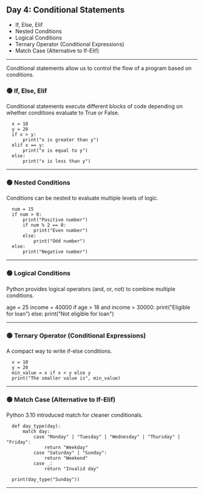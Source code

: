 ## Day 4: Conditional Statements
- If, Else, Elif
- Nested Conditions
- Logical Conditions
- Ternary Operator (Conditional Expressions)
- Match Case (Alternative to If-Elif)
***
Conditional statements allow us to control the flow of a program based on conditions.

### 🟢 If, Else, Elif
Conditional statements execute different blocks of code depending on whether conditions evaluate to True or False.

      x = 10
      y = 20
      if x > y:
          print("x is greater than y")
      elif x == y:
          print("x is equal to y")
      else:
          print("x is less than y")
***
### 🟢 Nested Conditions
Conditions can be nested to evaluate multiple levels of logic.

      num = 15
      if num > 0:
          print("Positive number")
          if num % 2 == 0:
              print("Even number")
          else:
              print("Odd number")
      else:
          print("Negative number")
***
### 🟢 Logical Conditions
Python provides logical operators (and, or, not) to combine multiple conditions.

age = 25
income = 40000
if age > 18 and income > 30000:
    print("Eligible for loan")
else:
    print("Not eligible for loan")
***
### 🟢 Ternary Operator (Conditional Expressions)
A compact way to write if-else conditions.

      x = 10
      y = 20
      min_value = x if x < y else y
      print("The smaller value is", min_value)
***
### 🟢 Match Case (Alternative to If-Elif)
Python 3.10 introduced match for cleaner conditionals.

      def day_type(day):
          match day:
              case "Monday" | "Tuesday" | "Wednesday" | "Thursday" | "Friday":
                  return "Weekday"
              case "Saturday" | "Sunday":
                  return "Weekend"
              case _:
                  return "Invalid day"
      
      print(day_type("Sunday"))
***

